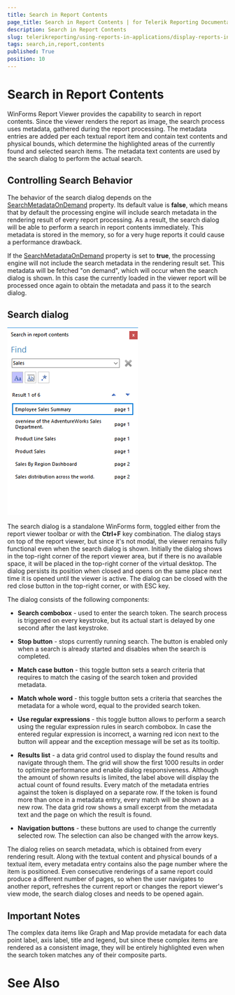 ```yaml
---
title: Search in Report Contents
page_title: Search in Report Contents | for Telerik Reporting Documentation
description: Search in Report Contents
slug: telerikreporting/using-reports-in-applications/display-reports-in-applications/windows-forms-application/search-in-report-contents
tags: search,in,report,contents
published: True
position: 10
---
```


# Search in Report Contents



WinForms Report Viewer provides the capability to search in report contents. Since the viewer renders the report as image, the search process uses metadata,
        gathered during the report processing. The metadata entries are added per each textual report item and contain text contents and physical bounds, which determine
        the highlighted areas of the currently found and selected search items. The metadata text contents are used by the search dialog to perform the actual search.
      

## Controlling Search Behavior

The behavior of the search dialog depends on the [SearchMetadataOnDemand](/reporting/api/Telerik.ReportViewer.WinForms#collapsible-Telerik_ReportViewer_WinForms_SearchMetadataOnDemand) property.
          Its default value is __false__, which means that by default the processing engine will include search metadata in the rendering result of every
          report processing. As a result, the search dialog will be able to perform a search in report contents immediately. 
          This metadata is stored in the memory, so for a very huge reports it could cause a performance drawback.
        

If the [SearchMetadataOnDemand](/reporting/api/Telerik.ReportViewer.WinForms#collapsible-Telerik_ReportViewer_WinForms_SearchMetadataOnDemand) property is set to
          __true__, the processing engine will not include the search metadata in the rendering result set. This metadata will be fetched "on demand",
          which will occur when the search dialog is shown. In this case the currently loaded in the viewer report will be processed once again to obtain the metadata and pass it
          to the search dialog.
        

## Search dialog  
  ![winforms-viewer-search-dialog](images/winforms-viewer-search-dialog.png)

The search dialog is a standalone WinForms form, toggled either from the report viewer toolbar or with the __Ctrl+F__ key combination.
          The dialog stays on top of the report viewer, but since it's not modal, the viewer remains fully functional even when the search dialog is shown. 
          Initially the dialog shows in the top-right corner of the report viewer area, but if there is no available space, it will be placed in the top-right corner of the virtual desktop.
          The dialog persists its position when closed and opens on the same place next time it is opened until the viewer is active. The dialog can be closed with the red close button in the top-right corner, or with ESC key.
        

The dialog consists of the following components:
        

* __Search combobox__ - used to enter the search token. The search process is triggered on every keystroke, but its actual start is delayed by one second after the last keystroke.
            

* __Stop button__ - stops currently running search. The button is enabled only when a search is already started and disables when the search is completed.
            

* __Match case button__ - this toggle button sets a search criteria that requires to match the casing of the search token and provided metadata.
            

* __Match whole word__ - this toggle button sets a criteria that searches the metadata for a whole word, equal to the provided search token.
            

* __Use regular expressions__ - this toggle button allows to perform a search using the regular expression rules in search combobox.
              In case the entered regular expression is incorrect, a warning red icon next to the button will appear and the exception message will be set as its tooltip.
            

* __Results list__ - a data grid control used to display the found results and navigate through them. The grid will show the first 1000 results in order to optimize performance and enable dialog responsiveness. Although the amount of shown results is limited, the label above will display the actual count of found results. Every match of the metadata entries against the token is displayed on a separate row. If the token is found more than once in a metadata entry, every match will be shown as a new row. The data grid row shows a small excerpt from the metadata text and the page on which the result is found.
            

* __Navigation buttons__ - these buttons are used to change the currently selected row. The selection can also be changed with the arrow keys.
            

The dialog relies on search metadata, which is obtained from every rendering result. Along with the textual content and physical bounds of a textual item,
          every metadata entry contains also the page number where the item is positioned. Even consecutive renderings of a same report could produce a different number of pages,
          so when the user navigates to another report, refreshes the current report or changes the report viewer's view mode, the search dialog closes and needs to be opened again.
        

## Important Notes

The complex data items like Graph and Map provide metadata for each data point label, axis label, title and legend, but since these complex items are rendered 
        as a consistent image, they will be entirely highlighted even when the search token matches any of their composite parts.

# See Also

